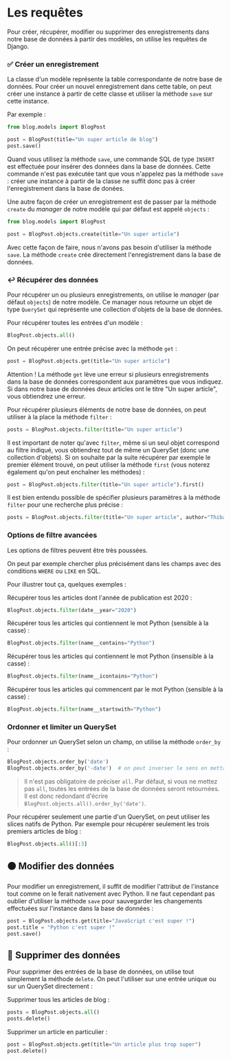 # Les requêtes

Pour créer, récupérer, modifier ou supprimer des enregistrements dans notre base de données à partir des modèles, on utilise les requêtes de Django.

### ✅ Créer un enregistrement

La classe d'un modèle représente la table correspondante de notre base de données. Pour créer un nouvel enregistrement dans cette table, on peut créer une instance à partir de cette classe et utiliser la méthode `save` sur cette instance.

Par exemple :
```python
from blog.models import BlogPost

post = BlogPost(title="Un super article de blog")
post.save()
```

Quand vous utilisez la méthode `save`, une commande SQL de type `INSERT` est effectuée pour insérer des données dans la base de données. Cette commande n'est pas exécutée tant que vous n'appelez pas la méthode `save` : créer une instance à partir de la classe ne suffit donc pas à créer l'enregistrement dans la base de donées.

Une autre façon de créer un enregistrement est de passer par la méthode `create` du _manager_ de notre modèle qui par défaut est appelé `objects` :

```python
from blog.models import BlogPost

post = BlogPost.objects.create(title="Un super article")
```

Avec cette façon de faire, nous n'avons pas besoin d'utiliser la méthode `save`. La méthode `create` crée directement l'enregistrement dans la base de données.

### ↩️ Récupérer des données

Pour récupérer un ou plusieurs enregistrements, on utilise le _manager_ (par défaut `objects`) de notre modèle. Ce manager nous retourne un objet de type `QuerySet` qui représente une collection d'objets de la base de données.

Pour récupérer toutes les entrées d'un modèle :
```python
BlogPost.objects.all()
```

On peut récupérer une entrée précise avec la méthode `get` :
```python
post = BlogPost.objects.get(title="Un super article")
```

Attention ! La méthode `get` lève une erreur si plusieurs enregistrements dans la base de données correspondent aux paramètres que vous indiquez. Si dans notre base de données deux articles ont le titre "Un super article", vous obtiendrez une erreur.

Pour récupérer plusieurs éléments de notre base de données, on peut utiliser à la place la méthode `filter` :
```python
posts = BlogPost.objects.filter(title="Un super article")
```

Il est important de noter qu'avec `filter`, même si un seul objet correspond au filtre indiqué, vous obtiendrez tout de même un QuerySet (donc une collection d'objets). Si on souhaite par la suite récupérer par exemple le premier élément trouvé, on peut utiliser la méthode `first` (vous noterez également qu'on peut enchaîner les méthodes) :
```python
post = BlogPost.objects.filter(title="Un super article").first()
```

Il est bien entendu possible de spécifier plusieurs paramètres à la méthode `filter` pour une recherche plus précise :
```python
posts = BlogPost.objects.filter(title="Un super article", author="Thibault")
```

### Options de filtre avancées

Les options de filtres peuvent être très poussées.

On peut par exemple chercher plus précisément dans les champs avec des conditions `WHERE` ou `LIKE` en SQL.

Pour illustrer tout ça, quelques exemples :

Récupérer tous les articles dont l'année de publication est 2020 :
```python
BlogPost.objects.filter(date__year="2020")
```

Récupérer tous les articles qui contiennent le mot Python (sensible à la casse) :
```python
BlogPost.objects.filter(name__contains="Python")
```

Récupérer tous les articles qui contiennent le mot Python (insensible à la casse) :
```python
BlogPost.objects.filter(name__icontains="Python")
```

Récupérer tous les articles qui commencent par le mot Python (sensible à la casse) :
```python
BlogPost.objects.filter(name__startswith="Python")
```

### Ordonner et limiter un QuerySet

Pour ordonner un QuerySet selon un champ, on utilise la méthode `order_by` :
```python
BlogPost.objects.order_by('date')
BlogPost.objects.order_by('-date')  # on peut inverser le sens en mettant - devant le nom du champ
```

> Il n'est pas obligatoire de préciser `all`. Par défaut, si vous ne mettez pas `all`, toutes les entrées de la base de données seront retournées. Il est donc redondant d'écrire `BlogPost.objects.all().order_by('date')`.

Pour récupérer seulement une partie d'un QuerySet, on peut utiliser les slices natifs de Python.
Par exemple pour récupérer seulement les trois premiers articles de blog :
```python
BlogPost.objects.all()[:3]
```

## 🟠 Modifier des données

Pour modifier un enregistrement, il suffit de modifier l'attribut de l'instance tout comme on le ferait nativement avec Python. Il ne faut cependant pas oublier d'utiliser la méthode `save` pour sauvegarder les changements effectuées sur l'instance dans la base de données :

```python
post = BlogPost.objects.get(title="JavaScript c'est super !")
post.title = "Python c'est super !"
post.save()
```

## 🔴 Supprimer des données

Pour supprimer des entrées de la base de données, on utilise tout simplement la méthode `delete`. On peut l'utiliser sur une entrée unique ou sur un QuerySet directement :

Supprimer tous les articles de blog :
```python
posts = BlogPost.objects.all()
posts.delete()
```

Supprimer un article en particulier :
```python
post = BlogPost.objects.get(title="Un article plus trop super")
post.delete()
```

